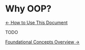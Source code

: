 # Why OOP?
[&larr; How to Use This Document](./how-to-use.md)

TODO

[Foundational Concepts Overview &rarr;](../foundational-concepts/overview.md)
